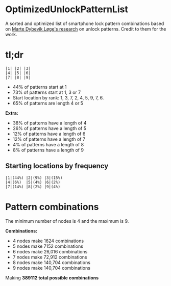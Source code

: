 # OptimizedUnlockPatternList
A sorted and optimized list of smartphone lock pattern combinations based on [Marte Dybevik Løge's research](https://ntnuopen.ntnu.no/ntnu-xmlui/handle/11250/2380967) on unlock patterns. Credit to them for the work.

# tl;dr

```
|1| |2| |3|
|4| |5| |6|
|7| |8| |9|

```

* 44% of patterns start at 1
* 73% of patterns start at 1, 3 or 7
* Start location by rank: 1, 3, 7, 2, 4, 5, 9, 7, 6.
* 65% of patterns are length 4 or 5

**Extra:**
* 38% of patterns have a length of 4
* 26% of patterns have a length of 5
* 12% of patterns have a length of 6
* 12% of patterns have a length of 7
* 4% of patterns have a length of 8
* 8% of patterns have a length of 9

## Starting locations by frequency
```
|1|(44%) |2|(9%) |3|(15%)
|4|(6%)  |5|(4%) |6|(2%)
|7|(14%) |8|(2%) |9|(4%)

```

# Pattern combinations
The minimum number of nodes is 4 and the maximum is 9.

**Combinations:**
* 4 nodes make 1624 combinations
* 5 nodes make 7152 combinations
* 6 nodes make 26,016 combinations
* 7 nodes make 72,912 combinations
* 8 nodes make 140,704 combinations
* 9 nodes make 140,704 combinations

Making **389112 total possible combinations**


